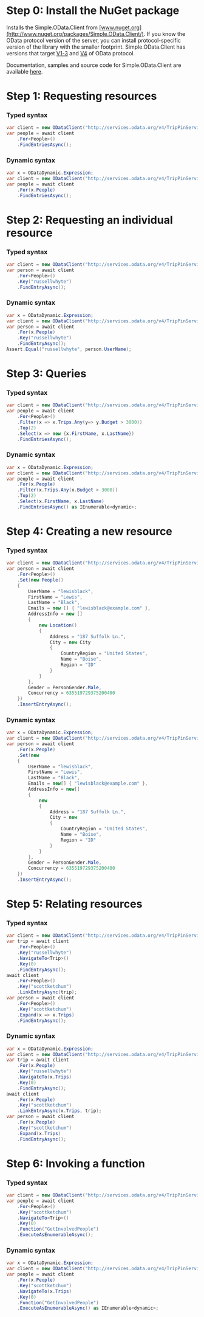# Step 0: Install the NuGet package
Installs the Simple.OData.Client from [www.nuget.org](http://www.nuget.org/packages/Simple.OData.Client/). If you know the OData protocol version of the server, you can install protocol-specific version of the library with the smaller footprint. Simple.OData.Client has versions that target [V1-3](http://www.nuget.org/packages/Simple.OData.V3.Client/) and [V4](http://www.nuget.org/packages/Simple.OData.V4.Client/) of OData protocol.

Documentation, samples and source code for Simple.OData.Client are available [here](https://github.com/object/Simple.OData.Client/wiki).

# Step 1: Requesting resources
### Typed syntax ###
```csharp
var client = new ODataClient("http://services.odata.org/v4/TripPinServiceRW/");
var people = await client
    .For<People>()
    .FindEntriesAsync();
```
### Dynamic syntax ###
```csharp
var x = ODataDynamic.Expression;
var client = new ODataClient("http://services.odata.org/v4/TripPinServiceRW/");
var people = await client
    .For(x.People)
    .FindEntriesAsync();
```

# Step 2: Requesting an individual resource
### Typed syntax ###
```csharp
var client = new ODataClient("http://services.odata.org/v4/TripPinServiceRW/");
var person = await client
    .For<People>()
    .Key("russellwhyte")
    .FindEntryAsync();
```
### Dynamic syntax ###
```csharp
var x = ODataDynamic.Expression;
var client = new ODataClient("http://services.odata.org/v4/TripPinServiceRW/");
var person = await client
    .For(x.People)
    .Key("russellwhyte")
    .FindEntryAsync();
Assert.Equal("russellwhyte", person.UserName);
```

# Step 3: Queries
### Typed syntax ###
```csharp
var client = new ODataClient("http://services.odata.org/v4/TripPinServiceRW/");
var people = await client
    .For<People>()
    .Filter(x => x.Trips.Any(y=> y.Budget > 3000))
    .Top(2)
    .Select(x => new {x.FirstName, x.LastName})
    .FindEntriesAsync();
```
### Dynamic syntax ###
```csharp
var x = ODataDynamic.Expression;
var client = new ODataClient("http://services.odata.org/v4/TripPinServiceRW/");
var people = await client
    .For(x.People)
    .Filter(x.Trips.Any(x.Budget > 3000))
    .Top(2)
    .Select(x.FirstName, x.LastName)
    .FindEntriesAsync() as IEnumerable<dynamic>;
```

# Step 4: Creating a new resource
### Typed syntax ###
```csharp
var client = new ODataClient("http://services.odata.org/v4/TripPinServiceRW/");
var person = await client
    .For<People>()
    .Set(new People()
    {
        UserName = "lewisblack",
        FirstName = "Lewis",
        LastName = "Black",
        Emails = new [] { "lewisblack@example.com" },
        AddressInfo = new []
        {
            new Location()
            {
                Address = "187 Suffolk Ln.",
                City = new City
                {
                    CountryRegion = "United States", 
                    Name = "Boise", 
                    Region = "ID"
                }
            }
        },
        Gender = PersonGender.Male,
        Concurrency = 635519729375200400
    })
    .InsertEntryAsync();
```
### Dynamic syntax ###
```csharp
var x = ODataDynamic.Expression;
var client = new ODataClient("http://services.odata.org/v4/TripPinServiceRW/");
var person = await client
    .For(x.People)
    .Set(new 
    {
        UserName = "lewisblack",
        FirstName = "Lewis",
        LastName = "Black",
        Emails = new[] { "lewisblack@example.com" },
        AddressInfo = new[]
        {
            new
            {
                Address = "187 Suffolk Ln.",
                City = new
                {
                    CountryRegion = "United States", 
                    Name = "Boise", 
                    Region = "ID"
                }
            }
        },
        Gender = PersonGender.Male,
        Concurrency = 635519729375200400
    })
    .InsertEntryAsync();
```

# Step 5: Relating resources
### Typed syntax ###
```csharp
var client = new ODataClient("http://services.odata.org/v4/TripPinServiceRW/");
var trip = await client
    .For<People>()
    .Key("russellwhyte")
    .NavigateTo<Trip>()
    .Key(0)
    .FindEntryAsync();
await client
    .For<People>()
    .Key("scottketchum")
    .LinkEntryAsync(trip);
var person = await client
    .For<People>()
    .Key("scottketchum")
    .Expand(x => x.Trips)
    .FindEntryAsync();
```
### Dynamic syntax ###
```csharp
var x = ODataDynamic.Expression;
var client = new ODataClient("http://services.odata.org/v4/TripPinServiceRW/");
var trip = await client
    .For(x.People)
    .Key("russellwhyte")
    .NavigateTo(x.Trips)
    .Key(0)
    .FindEntryAsync();
await client
    .For(x.People)
    .Key("scottketchum")
    .LinkEntryAsync(x.Trips, trip);
var person = await client
    .For(x.People)
    .Key("scottketchum")
    .Expand(x.Trips)
    .FindEntryAsync();
```

# Step 6: Invoking a function
### Typed syntax ###
```csharp
var client = new ODataClient("http://services.odata.org/v4/TripPinServiceRW/");
var people = await client
    .For<People>()
    .Key("scottketchum")
    .NavigateTo<Trip>()
    .Key(0)
    .Function("GetInvolvedPeople")
    .ExecuteAsEnumerableAsync();
```
### Dynamic syntax ###
```csharp
var x = ODataDynamic.Expression;
var client = new ODataClient("http://services.odata.org/v4/TripPinServiceRW/");
var people = await client
    .For(x.People)
    .Key("scottketchum")
    .NavigateTo(x.Trips)
    .Key(0)
    .Function("GetInvolvedPeople")
    .ExecuteAsEnumerableAsync() as IEnumerable<dynamic>;
```
